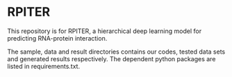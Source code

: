 # RPITER
This repository is for RPITER, a hierarchical deep learning model for predicting RNA-protein interaction. 

The sample, data and result directories contains our codes, tested data sets and generated results respectively.
The dependent python packages are listed in requirements.txt.
